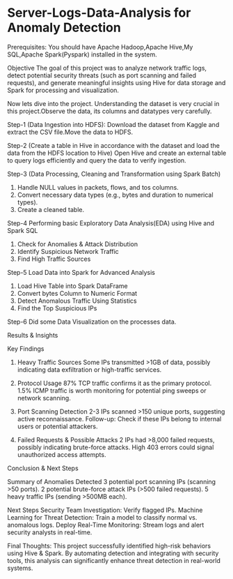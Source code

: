 # Server-Logs-Data-Analysis for Anomaly Detection

Prerequisites:
You should have Apache Hadoop,Apache Hive,My SQL,Apache Spark(Pyspark) installed in the system.

Objective
The goal of this project was to analyze network traffic logs, detect potential security threats (such as port scanning and failed requests), and generate meaningful insights using Hive for data storage and Spark for processing and visualization.

Now lets dive into the project.
Understanding the dataset is very crucial in this project.Observe the data, its columns and datatypes very carefully.

Step-1
(Data Ingestion into HDFS): Download the dataset from Kaggle and extract the CSV file.Move the data to HDFS. 

Step-2
(Create a table in Hive in accordance with the dataset and load the data from the HDFS location to Hive)
Open Hive and create an external table to query logs efficiently and query the data to verify ingestion.

Step-3
(Data Processing, Cleaning and Transformation using Spark Batch)
1. Handle NULL values in packets, flows, and tos columns.
2. Convert necessary data types (e.g., bytes and duration to numerical types).
3. Create a cleaned table.

Step-4
Performing basic Exploratory Data Analysis(EDA) using Hive and Spark SQL
1. Check for Anomalies & Attack Distribution
2. Identify Suspicious Network Traffic
3. Find High Traffic Sources

Step-5
Load Data into Spark for Advanced Analysis
1. Load Hive Table into Spark DataFrame
2. Convert bytes Column to Numeric Format
3. Detect Anomalous Traffic Using Statistics
4. Find the Top Suspicious IPs

Step-6
Did some Data Visualization on the processes data.

Results & Insights

Key Findings

1. Heavy Traffic Sources
Some IPs transmitted >1GB of data, possibly indicating data exfiltration or high-traffic services.

2. Protocol Usage
87% TCP traffic confirms it as the primary protocol.
1.5% ICMP traffic is worth monitoring for potential ping sweeps or network scanning.
   
3. Port Scanning Detection
2-3 IPs scanned >150 unique ports, suggesting active reconnaissance.
Follow-up: Check if these IPs belong to internal users or potential attackers.

4. Failed Requests & Possible Attacks
2 IPs had >8,000 failed requests, possibly indicating brute-force attacks.
High 403 errors could signal unauthorized access attempts.

Conclusion & Next Steps

Summary of Anomalies Detected
3 potential port scanning IPs (scanning >50 ports).
2 potential brute-force attack IPs (>500 failed requests).
5 heavy traffic IPs (sending >500MB each).

Next Steps
Security Team Investigation: Verify flagged IPs.
Machine Learning for Threat Detection: Train a model to classify normal vs. anomalous logs.
Deploy Real-Time Monitoring: Stream logs and alert security analysts in real-time.

Final Thoughts:
This project successfully identified high-risk behaviors using Hive & Spark. By automating detection and integrating with security tools, this analysis can significantly enhance threat detection in real-world systems.
